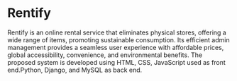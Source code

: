 # Rentify
Rentify is an online rental service that eliminates physical stores, offering a wide range of items, promoting sustainable consumption. Its efficient admin management provides a seamless user experience with affordable prices, global accessibility, convenience, and environmental benefits. The proposed system is developed using HTML, CSS, JavaScript used as front end.Python, Django, and MySQL as back end.
